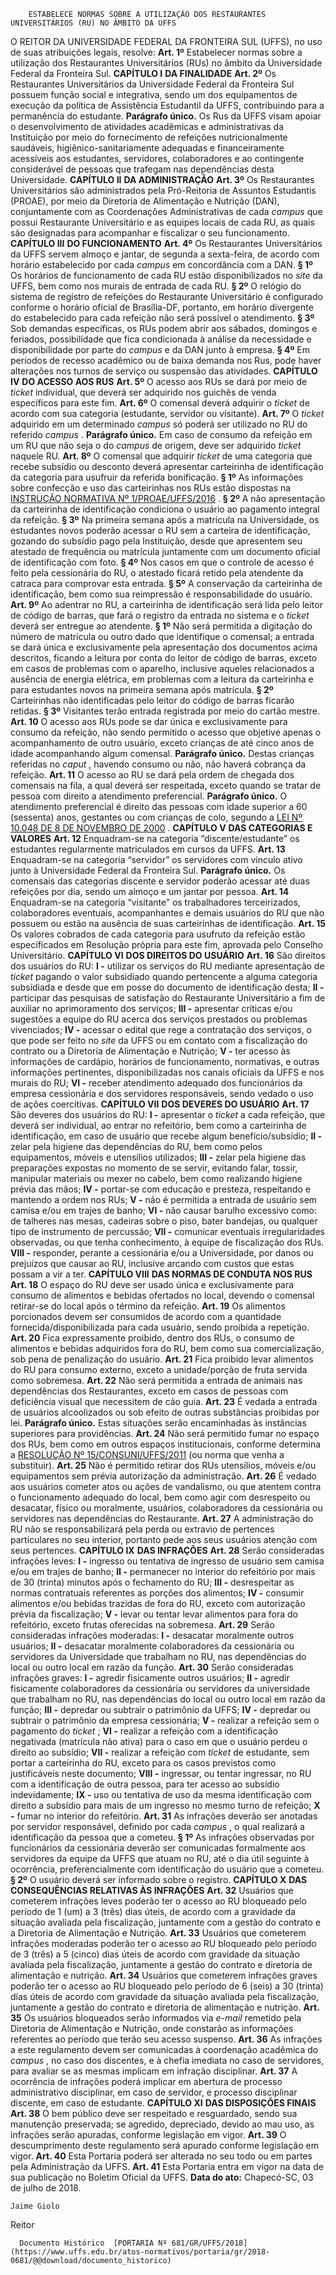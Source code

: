         ESTABELECE NORMAS SOBRE A UTILIZAÇÃO DOS RESTAURANTES UNIVERSITÁRIOS (RU) NO ÂMBITO DA UFFS  

 O REITOR DA UNIVERSIDADE FEDERAL DA FRONTEIRA SUL (UFFS), no uso de suas atribuições legais, resolve:   **Art. 1º** Estabelecer normas sobre a utilização dos Restaurantes Universitários (RUs) no âmbito da Universidade Federal da Fronteira Sul.  **CAPÍTULO I** **DA FINALIDADE**   **Art. 2º** Os Restaurantes Universitários da Universidade Federal da Fronteira Sul possuem função social e integrativa, sendo um dos equipamentos de execução da política de Assistência Estudantil da UFFS, contribuindo para a permanência do estudante. **Parágrafo único.** Os Rus da UFFS visam apoiar o desenvolvimento de atividades acadêmicas e administrativas da Instituição por meio do fornecimento de refeições nutricionalmente saudáveis, higiênico-sanitariamente adequadas e financeiramente acessíveis aos estudantes, servidores, colaboradores e ao contingente considerável de pessoas que trafegam nas dependências desta Universidade.  **CAPÍTULO II** **DA ADMINISTRAÇÃO**    **Art. 3º** Os Restaurantes Universitários são administrados pela Pró-Reitoria de Assuntos Estudantis (PROAE), por meio da Diretoria de Alimentação e Nutrição (DAN), conjuntamente com as Coordenações Administrativas de cada *campus* que possui Restaurante Universitário e as equipes locais de cada RU, as quais são designadas para acompanhar e fiscalizar o seu funcionamento.  **CAPÍTULO III** **DO FUNCIONAMENTO**    **Art. 4º** Os Restaurantes Universitários da UFFS servem almoço e jantar, de segunda a sexta-feira, de acordo com horário estabelecido por cada *campus* em concordância com a DAN. **§ 1º** Os horários de funcionamento de cada RU estão disponibilizados no *site* da UFFS, bem como nos murais de entrada de cada RU. **§ 2º** O relógio do sistema de registro de refeições do Restaurante Universitário é configurado conforme o horário oficial de Brasília-DF, portanto, em horário divergente do estabelecido para cada refeição não será possível o atendimento. **§ 3º** Sob demandas específicas, os RUs podem abrir aos sábados, domingos e feriados, possibilidade que fica condicionada à análise da necessidade e disponibilidade por parte do *campus* e da DAN junto à empresa. **§ 4º** Em períodos de recesso acadêmico ou de baixa demanda nos Rus, pode haver alterações nos turnos de serviço ou suspensão das atividades.  **CAPÍTULO IV** **DO ACESSO AOS RUS**    **Art. 5º** O acesso aos RUs se dará por meio de *ticket* individual, que deverá ser adquirido nos guichês de venda específicos para este fim.   **Art. 6º** O comensal deverá adquirir o *ticket* de acordo com sua categoria (estudante, servidor ou visitante).   **Art. 7º** O *ticket* adquirido em um determinado *campus* só poderá ser utilizado no RU do referido *campus* . **Parágrafo único.** Em caso de consumo da refeição em um RU que não seja o do *campus* de origem, deve ser adquirido *ticket* naquele RU.   **Art. 8º** O comensal que adquirir *ticket* de uma categoria que recebe subsídio ou desconto deverá apresentar carteirinha de identificação da categoria para usufruir da referida bonificação. **§ 1º** As informações sobre confecção e uso das carteirinhas nos RUs estão dispostas na [INSTRUÇÃO NORMATIVA Nº 1/PROAE/UFFS/2016](https://www.uffs.edu.br/atos-normativos/instrucao-normativa/proae/2016-0001)  . **§ 2º** A não apresentação da carteirinha de identificação condiciona o usuário ao pagamento integral da refeição. **§ 3º** Na primeira semana após a matrícula na Universidade, os estudantes novos poderão acessar o RU sem a carteira de identificação, gozando do subsídio pago pela Instituição, desde que apresentem seu atestado de frequência ou matrícula juntamente com um documento oficial de identificação com foto. **§ 4º** Nos casos em que o controle de acesso é feito pela cessionária do RU, o atestado ficará retido pela atendente da catraca para comprovar esta entrada. **§ 5º** A conservação da carteirinha de identificação, bem como sua reimpressão é responsabilidade do usuário.   **Art. 9º** Ao adentrar no RU, a carteirinha de identificação será lida pelo leitor de código de barras, que fará o registro da entrada no sistema e o *ticket* deverá ser entregue ao atendente. **§ 1º** Não será permitida a digitação do número de matrícula ou outro dado que identifique o comensal; a entrada se dará única e exclusivamente pela apresentação dos documentos acima descritos, ficando a leitura por conta do leitor de código de barras, exceto em casos de problemas com o aparelho, inclusive aqueles relacionados a ausência de energia elétrica, em problemas com a leitura da carteirinha e para estudantes novos na primeira semana após matrícula. **§ 2º** Carteirinhas não identificadas pelo leitor do código de barras ficarão retidas. **§ 3º** Visitantes terão entrada registrada por meio do cartão mestre.   **Art. 10** O acesso aos RUs pode se dar única e exclusivamente para consumo da refeição, não sendo permitido o acesso que objetive apenas o acompanhamento de outro usuário, exceto crianças de até cinco anos de idade acompanhando algum comensal. **Parágrafo único.** Destas crianças referidas no *caput* , havendo consumo ou não, não haverá cobrança da refeição.   **Art. 11** O acesso ao RU se dará pela ordem de chegada dos comensais na fila, a qual deverá ser respeitada, exceto quando se tratar de pessoa com direito a atendimento preferencial. **Parágrafo único.** O atendimento preferencial é direito das pessoas com idade superior a 60 (sessenta) anos, gestantes ou com crianças de colo, segundo a [LEI Nº 10.048 DE 8 DE NOVEMBRO DE 2000](http://www.planalto.gov.br/ccivil_03/Leis/L10048.htm)  .  **CAPÍTULO V** **DAS CATEGORIAS E VALORES**    **Art. 12** Enquadram-se na categoria “discente/estudante” os estudantes regularmente matriculados em cursos da UFFS.   **Art. 13** Enquadram-se na categoria “servidor” os servidores com vínculo ativo junto à Universidade Federal da Fronteira Sul. **Parágrafo único.** Os comensais das categorias discente e servidor poderão acessar até duas refeições por dia, sendo um almoço e um jantar por pessoa.   **Art. 14** Enquadram-se na categoria “visitante” os trabalhadores terceirizados, colaboradores eventuais, acompanhantes e demais usuários do RU que não possuem ou estão na ausência de suas carteirinhas de identificação.   **Art. 15** Os valores cobrados de cada categoria para usufruto da refeição estão especificados em Resolução própria para este fim, aprovada pelo Conselho Universitário.  **CAPÍTULO VI** **DOS DIREITOS DO USUÁRIO**    **Art. 16** São direitos dos usuários do RU: **I -** utilizar os serviços do RU mediante apresentação de *ticket* pagando o valor subsidiado quando pertencente a alguma categoria subsidiada e desde que em posse do documento de identificação desta; **II -** participar das pesquisas de satisfação do Restaurante Universitário a fim de auxiliar no aprimoramento dos serviços; **III -** apresentar críticas e/ou sugestões a equipe do RU acerca dos serviços prestados ou problemas vivenciados; **IV -** acessar o edital que rege a contratação dos serviços, o que pode ser feito no *site* da UFFS ou em contato com a fiscalização do contrato ou a Diretoria de Alimentação e Nutrição; **V -** ter acesso às informações de cardápio, horários de funcionamento, normativas, e outras informações pertinentes, disponibilizadas nos canais oficiais da UFFS e nos murais do RU; **VI -** receber atendimento adequado dos funcionários da empresa cessionária e dos servidores responsáveis, sendo vedado o uso de ações coercitivas.  **CAPÍTULO VII** **DOS DEVERES DO USUÁRIO**    **Art. 17** São deveres dos usuários do RU: **I -** apresentar o *ticket* a cada refeição, que deverá ser individual, ao entrar no refeitório, bem como a carteirinha de identificação, em caso de usuário que recebe algum benefício/subsídio; **II -** zelar pela higiene das dependências do RU, bem como pelos equipamentos, móveis e utensílios utilizados; **III -** zelar pela higiene das preparações expostas no momento de se servir, evitando falar, tossir, manipular materiais ou mexer no cabelo, bem como realizando higiene prévia das mãos; **IV -** portar-se com educação e presteza, respeitando e mantendo a ordem nos RUs; **V -** não é permitida a entrada de usuário sem camisa e/ou em trajes de banho; **VI -** não causar barulho excessivo como: de talheres nas mesas, cadeiras sobre o piso, bater bandejas, ou qualquer tipo de instrumento de percussão; **VII -** comunicar eventuais irregularidades observadas, ou que tenha conhecimento, à equipe de fiscalização dos RUs. **VIII -** responder, perante a cessionária e/ou a Universidade, por danos ou prejuízos que causar ao RU, inclusive arcando com custos que estas possam a vir a ter.  **CAPÍTULO VIII** **DAS NORMAS DE CONDUTA NOS RUS**    **Art. 18** O espaço do RU deve ser usado única e exclusivamente para consumo de alimentos e bebidas ofertados no local, devendo o comensal retirar-se do local após o término da refeição.   **Art. 19** Os alimentos porcionados devem ser consumidos de acordo com a quantidade fornecida/disponibilizada para cada usuário, sendo proibida a repetição.   **Art. 20** Fica expressamente proibido, dentro dos RUs, o consumo de alimentos e bebidas adquiridos fora do RU, bem como sua comercialização, sob pena de penalização do usuário.   **Art. 21** Fica proibido levar alimentos do RU para consumo externo, exceto a unidade/porção de fruta servida como sobremesa.   **Art. 22** Não será permitida a entrada de animais nas dependências dos Restaurantes, exceto em casos de pessoas com deficiência visual que necessitem de cão guia.   **Art. 23** É vedada a entrada de usuários alcoolizados ou sob efeito de outras substâncias proibidas por lei. **Parágrafo único.** Estas situações serão encaminhadas às instâncias superiores para providências.   **Art. 24** Não será permitido fumar no espaço dos RUs, bem como em outros espaços institucionais, conforme determina a [RESOLUÇÃO Nº 15/CONSUNI/UFFS/2011](https://www.uffs.edu.br/atos-normativos/resolucao/consuni/2011-0015)  (ou norma que venha a substituir).   **Art. 25** Não é permitido retirar dos RUs utensílios, móveis e/ou equipamentos sem prévia autorização da administração.   **Art. 26** É vedado aos usuários cometer atos ou ações de vandalismo, ou que atentem contra o funcionamento adequado do local, bem como agir com desrespeito ou desacatar, físico ou moralmente, usuários, colaboradores da cessionária ou servidores nas dependências do Restaurante.   **Art. 27** A administração do RU não se responsabilizará pela perda ou extravio de pertences particulares no seu interior, portanto pede aos seus usuários atenção com seus pertences.  **CAPÍTULO IX** **DAS INFRAÇÕES**    **Art. 28** Serão consideradas infrações leves: **I -** ingresso ou tentativa de ingresso de usuário sem camisa e/ou em trajes de banho; **II -** permanecer no interior do refeitório por mais de 30 (trinta) minutos após o fechamento do RU; **III -** desrespeitar as normas contratuais referentes as porções dos alimentos; **IV -** consumir alimentos e/ou bebidas trazidas de fora do RU, exceto com autorização prévia da fiscalização; **V -** levar ou tentar levar alimentos para fora do refeitório, exceto frutas oferecidas na sobremesa.   **Art. 29** Serão consideradas infrações moderadas: **I -** desacatar moralmente outros usuários; **II -** desacatar moralmente colaboradores da cessionária ou servidores da Universidade que trabalham no RU, nas dependências do local ou outro local em razão da função.   **Art. 30** Serão consideradas infrações graves: **I -** agredir fisicamente outros usuários; **II -** agredir fisicamente colaboradores da cessionária ou servidores da universidade que trabalham no RU, nas dependências do local ou outro local em razão da função; **III -** depredar ou subtrair o patrimônio da UFFS; **IV -** depredar ou subtrair o patrimônio da empresa cessionária; **V -** realizar a refeição sem o pagamento do *ticket* ; **VI -** realizar a refeição com a identificação negativada (matrícula não ativa) para o caso em que o usuário perdeu o direito ao subsídio; **VII -** realizar a refeição com *ticket* de estudante, sem portar a carteirinha do RU, exceto para os casos previstos como justificáveis neste documento; **VIII -** ingressar, ou tentar ingressar, no RU com a identificação de outra pessoa, para ter acesso ao subsídio indevidamente; **IX -** uso ou tentativa de uso da mesma identificação com direito a subsídio para mais de um ingresso no mesmo turno de refeição; **X -** fumar no interior do refeitório.   **Art. 31** As infrações deverão ser anotadas por servidor responsável, definido por cada *campus* , o qual realizará a identificação da pessoa que a cometeu. **§ 1º** As infrações observadas por funcionários da cessionária deverão ser comunicadas formalmente aos servidores da equipe da UFFS que atuam no RU, até o dia útil seguinte à ocorrência, preferencialmente com identificação do usuário que a cometeu. **§ 2º** O usuário deverá ser informado sobre o registro.  **CAPÍTULO X** **DAS CONSEQUÊNCIAS RELATIVAS ÀS INFRAÇÕES**    **Art. 32** Usuários que cometerem infrações leves poderão ter o acesso ao RU bloqueado pelo período de 1 (um) a 3 (três) dias úteis, de acordo com a gravidade da situação avaliada pela fiscalização, juntamente com a gestão do contrato e a Diretoria de Alimentação e Nutrição.   **Art. 33** Usuários que cometerem infrações moderadas poderão ter o acesso ao RU bloqueado pelo período de 3 (três) a 5 (cinco) dias úteis de acordo com gravidade da situação avaliada pela fiscalização, juntamente a gestão do contrato e diretoria de alimentação e nutrição.   **Art. 34** Usuários que cometerem infrações graves poderão ter o acesso ao RU bloqueado pelo período de 6 (seis) a 30 (trinta) dias úteis de acordo com gravidade da situação avaliada pela fiscalização, juntamente a gestão do contrato e diretoria de alimentação e nutrição.   **Art. 35** Os usuários bloqueados serão informados via *e-mail* remetido pela Diretoria de Alimentação e Nutrição, onde constarão as informações referentes ao período que terão seu acesso suspenso.   **Art. 36** As infrações a este regulamento devem ser comunicadas à coordenação acadêmica do *campus* , no caso dos discentes, e à chefia imediata no caso de servidores, para avaliar se as mesmas implicam em infração disciplinar.   **Art. 37** A ocorrência de infrações poderá implicar em abertura de processo administrativo disciplinar, em caso de servidor, e processo disciplinar discente, em caso de estudante.  **CAPÍTULO XI** **DAS DISPOSIÇÕES FINAIS**    **Art. 38** O bem público deve ser respeitado e resguardado, sendo sua manutenção preservada; se agredido, depreciado, devido ao mau uso, as infrações serão apuradas, conforme legislação em vigor.   **Art. 39** O descumprimento deste regulamento será apurado conforme legislação em vigor.   **Art. 40** Esta Portaria poderá ser alterada no seu todo ou em partes pela Administração da UFFS.   **Art. 41** Esta Portaria entra em vigor na data de sua publicação no Boletim Oficial da UFFS.      **Data do ato:** Chapecó-SC, 03 de julho de 2018.   
 

    Jaime Giolo   
 Reitor 

      Documento Histórico  [PORTARIA Nº 681/GR/UFFS/2018](https://www.uffs.edu.br/atos-normativos/portaria/gr/2018-0681/@@download/documento_historico)     
      